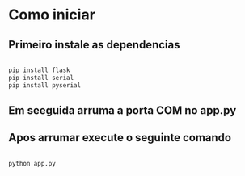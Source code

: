# Como iniciar

## Primeiro instale as dependencias
```sh

pip install flask
pip install serial
pip install pyserial


```
## Em seeguida arruma a porta COM no app.py

## Apos arrumar execute o seguinte comando

```sh

python app.py

```